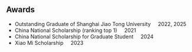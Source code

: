 ## Awards

<ul style="margin:0 0 5px;">
  <li><autocolor>Outstanding Graduate of Shanghai Jiao Tong University &nbsp;	&nbsp;	2022, 2025</autocolor></li>
  <li><autocolor>China National Scholarship (ranking top 1) &nbsp;	&nbsp;	 2021 </autocolor></li>
  <li><autocolor>China National Scholarship for Graduate Student &nbsp;	&nbsp;	2024 </autocolor></li>
  <li><autocolor>Xiao Mi Scholarship &nbsp;	&nbsp;	2023 </autocolor></li>
</ul>
